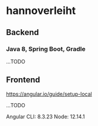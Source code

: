 # hannoverleiht

## Backend

### Java 8, Spring Boot, Gradle

...TODO

## Frontend

https://angular.io/guide/setup-local

...TODO

Angular CLI: 8.3.23
Node: 12.14.1
